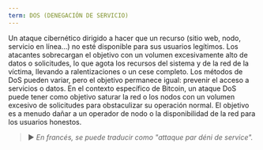```yaml
---
term: DOS (DENEGACIÓN DE SERVICIO)
---
```


Un ataque cibernético dirigido a hacer que un recurso (sitio web, nodo, servicio en línea...) no esté disponible para sus usuarios legítimos. Los atacantes sobrecargan el objetivo con un volumen excesivamente alto de datos o solicitudes, lo que agota los recursos del sistema y de la red de la víctima, llevando a ralentizaciones o un cese completo. Los métodos de DoS pueden variar, pero el objetivo permanece igual: prevenir el acceso a servicios o datos. En el contexto específico de Bitcoin, un ataque DoS puede tener como objetivo saturar la red o los nodos con un volumen excesivo de solicitudes para obstaculizar su operación normal. El objetivo es a menudo dañar a un operador de nodo o la disponibilidad de la red para los usuarios honestos.

> ► *En francés, se puede traducir como "attaque par déni de service".*